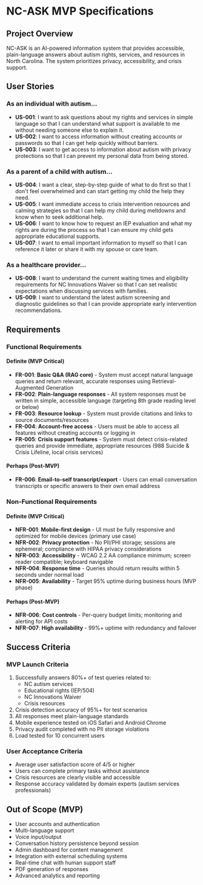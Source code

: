 # NC-ASK MVP Specifications

## Project Overview
NC-ASK is an AI-powered information system that provides accessible, plain-language answers about autism rights, services, and resources in North Carolina. The system prioritizes privacy, accessibility, and crisis support.

## User Stories

### As an individual with autism…
- **US-001**: I want to ask questions about my rights and services in simple language so that I can understand what support is available to me without needing someone else to explain it.
- **US-002**: I want to access information without creating accounts or passwords so that I can get help quickly without barriers.
- **US-003**: I want to get access to information about autism with privacy protections so that I can prevent my personal data from being stored.

### As a parent of a child with autism…
- **US-004**: I want a clear, step-by-step guide of what to do first so that I don't feel overwhelmed and can start getting my child the help they need.
- **US-005**: I want immediate access to crisis intervention resources and calming strategies so that I can help my child during meltdowns and know when to seek additional help.
- **US-006**: I want to know how to request an IEP evaluation and what my rights are during the process so that I can ensure my child gets appropriate educational supports.
- **US-007**: I want to email important information to myself so that I can reference it later or share it with my spouse or care team.

### As a healthcare provider…
- **US-008**: I want to understand the current waiting times and eligibility requirements for NC Innovations Waiver so that I can set realistic expectations when discussing services with families.
- **US-009**: I want to understand the latest autism screening and diagnostic guidelines so that I can provide appropriate early intervention recommendations.

## Requirements

### Functional Requirements

#### Definite (MVP Critical)
- **FR-001**: **Basic Q&A (RAG core)** - System must accept natural language queries and return relevant, accurate responses using Retrieval-Augmented Generation
- **FR-002**: **Plain-language responses** - All system responses must be written in simple, accessible language (targeting 8th grade reading level or below)
- **FR-003**: **Resource lookup** - System must provide citations and links to source documents/resources
- **FR-004**: **Account-free access** - Users must be able to access all features without creating accounts or logging in
- **FR-005**: **Crisis support features** - System must detect crisis-related queries and provide immediate, appropriate resources (988 Suicide & Crisis Lifeline, local crisis services)

#### Perhaps (Post-MVP)
- **FR-006**: **Email-to-self transcript/export** - Users can email conversation transcripts or specific answers to their own email address

### Non-Functional Requirements

#### Definite (MVP Critical)
- **NFR-001**: **Mobile-first design** - UI must be fully responsive and optimized for mobile devices (primary use case)
- **NFR-002**: **Privacy protection** - No PII/PHI storage; sessions are ephemeral; compliance with HIPAA privacy considerations
- **NFR-003**: **Accessibility** - WCAG 2.2 AA compliance minimum; screen reader compatible; keyboard navigable
- **NFR-004**: **Response time** - Queries should return results within 5 seconds under normal load
- **NFR-005**: **Availability** - Target 95% uptime during business hours (MVP phase)

#### Perhaps (Post-MVP)
- **NFR-006**: **Cost controls** - Per-query budget limits; monitoring and alerting for API costs
- **NFR-007**: **High availability** - 99%+ uptime with redundancy and failover

## Success Criteria

### MVP Launch Criteria
1. Successfully answers 80%+ of test queries related to:
   - NC autism services
   - Educational rights (IEP/504)
   - NC Innovations Waiver
   - Crisis resources
2. Crisis detection accuracy of 95%+ for test scenarios
3. All responses meet plain-language standards
4. Mobile experience tested on iOS Safari and Android Chrome
5. Privacy audit completed with no PII storage violations
6. Load tested for 10 concurrent users

### User Acceptance Criteria
- Average user satisfaction score of 4/5 or higher
- Users can complete primary tasks without assistance
- Crisis resources are clearly visible and accessible
- Response accuracy validated by domain experts (autism services professionals)

## Out of Scope (MVP)
- User accounts and authentication
- Multi-language support
- Voice input/output
- Conversation history persistence beyond session
- Admin dashboard for content management
- Integration with external scheduling systems
- Real-time chat with human support staff
- PDF generation of responses
- Advanced analytics and reporting

